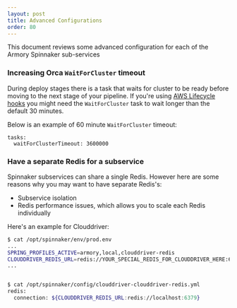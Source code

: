 ```yaml
---
layout: post
title: Advanced Configurations
order: 80
---
```


This document reviews some advanced configuration for each of the Armory Spinnaker sub-services

### Increasing Orca `WaitForCluster` timeout

During deploy stages there is a task that waits for cluster to be ready before moving to the next stage of your pipeline.  If you're using [AWS Lifecycle hooks](https://docs.aws.amazon.com/autoscaling/ec2/userguide/lifecycle-hooks.html) you might need the `WaitForCluster` task to wait longer than the default 30 minutes.

Below is an example of 60 minute `WaitForCluster` timeout:
```
tasks:
  waitForClusterTimeout: 3600000
```


### Have a separate Redis for a subservice
Spinnaker subservices can share a single Redis. However here are some reasons why you may want to have separate Redis's:
- Subservice isolation
- Redis performance issues, which allows you to scale each Redis individually


Here's an example for Clouddriver:
```bash
$ cat /opt/spinnaker/env/prod.env
...
SPRING_PROFILES_ACTIVE=armory,local,clouddriver-redis
CLOUDDRIVER_REDIS_URL=redis://YOUR_SPECIAL_REDIS_FOR_CLOUDDRIVER_HERE:6379
...


$ cat /opt/spinnaker/config/clouddriver-clouddriver-redis.yml
redis:
  connection: ${CLOUDDRIVER_REDIS_URL:redis://localhost:6379}
```
